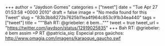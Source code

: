 
+++
author = "Jaydson Gomes"
categories = ["tweet"]
date = "Tue Apr 27 01:53:58 +0000 2010"
draft = false
image = "No media found for this Tweet"
slug = "83b3bb8272b7625b11ea4f964c853c91b34ea440"
tags = ["tweet"]
title = """Bah RT: @griebeler: é bem..."""
tweet = true
tweet_url = "https://twitter.com/jaydson/status/12919025835"
+++
Bah RT: @griebeler: é bem assim =P RT @patricia_siq: Especial pros gaúchos:  http://www.omagia.com/imagens/karaoque_gaucho.swf
